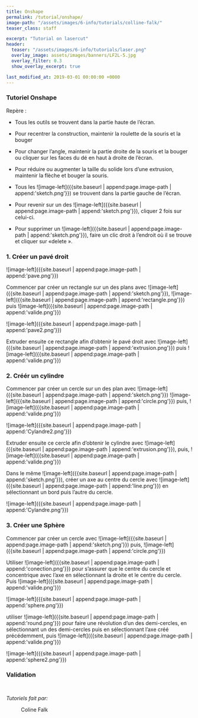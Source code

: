 ```yaml
---
title: Onshape
permalink: /tutorial/onshape/
image-path: "/assets/images/6-info/tutorials/colline-falk/"
teaser_class: staff

excerpt: "Tutorial on lasercut"
header:
  teaser: "/assets/images/6-info/tutorials/laser.png"
  overlay_image: assets/images/banners/LF2L-5.jpg
  overlay_filter: 0.3
  show_overlay_excerpt: true

last_modified_at: 2019-03-01 00:00:00 +0000
---
```



###  Tutoriel Onshape

Repère :
- Tous les outils se trouvent dans la partie haute de l’écran.
- Pour recentrer la construction, maintenir la roulette de la souris et la bouger
- Pour changer l’angle, maintenir la partie droite de la souris et la bouger ou cliquer sur les faces du dé en haut à droite de l’écran.
- Pour réduire ou augmenter la taille du solide lors d’une extrusion, maintenir la flèche et bouger la souris.
- Tous les ![image-left]({{site.baseurl | append:page.image-path | append:'sketch.png'}}) se trouvent dans la partie gauche de l’écran.

- Pour revenir sur un des ![image-left]({{site.baseurl | append:page.image-path | append:'sketch.png'}}), cliquer 2 fois sur celui-ci.
- Pour supprimer un ![image-left]({{site.baseurl | append:page.image-path | append:'sketch.png'}}), faire un clic droit à l’endroit où il se trouve et cliquer sur «delete ».



### 1. Créer un pavé droit

![image-left]({{site.baseurl | append:page.image-path | append:'pave.png'}})

Commencer par créer un rectangle sur un des plans avec ![image-left]({{site.baseurl | append:page.image-path | append:'sketch.png'}}),
![image-left]({{site.baseurl | append:page.image-path | append:'rectangle.png'}})
puis
![image-left]({{site.baseurl | append:page.image-path | append:'valide.png'}})





![image-left]({{site.baseurl | append:page.image-path | append:'pave2.png'}})

Extruder ensuite ce rectangle afin d’obtenir le pavé droit avec ![image-left]({{site.baseurl | append:page.image-path | append:'extrusion.png'}})
puis
![image-left]({{site.baseurl | append:page.image-path | append:'valide.png'}})



### 2. Créér un cylindre
Commencer par créer un cercle sur un des plan avec 
![image-left]({{site.baseurl | append:page.image-path | append:'sketch.png'}})
![image-left]({{site.baseurl | append:page.image-path | append:'circle.png'}})
puis,
![image-left]({{site.baseurl | append:page.image-path | append:'valide.png'}})



![image-left]({{site.baseurl | append:page.image-path | append:'Cylandre2.png'}})

Extruder ensuite ce cercle afin d’obtenir le cylindre avec ![image-left]({{site.baseurl | append:page.image-path | append:'extrusion.png'}}),
puis,
![image-left]({{site.baseurl | append:page.image-path | append:'valide.png'}})




Dans le même
![image-left]({{site.baseurl | append:page.image-path | append:'sketch.png'}}),
créer un axe au centre du cercle avec
![image-left]({{site.baseurl | append:page.image-path | append:'line.png'}})
en sélectionnant un bord puis l’autre du cercle.



![image-left]({{site.baseurl | append:page.image-path | append:'Cylandre.png'}})




### 3. Créer une Sphère

Commencer par créer un cercle avec 
![image-left]({{site.baseurl | append:page.image-path | append:'sketch.png'}})
puis,
![image-left]({{site.baseurl | append:page.image-path | append:'circle.png'}})


Utiliser 
![image-left]({{site.baseurl | append:page.image-path | append:'conection.png'}})
pour s’assurer que le centre du cercle et concentrique avec l’axe en sélectionnant la droite et le centre du cercle. 
Puis
![image-left]({{site.baseurl | append:page.image-path | append:'valide.png'}})


![image-left]({{site.baseurl | append:page.image-path | append:'sphere.png'}})

utiliser ![image-left]({{site.baseurl | append:page.image-path | append:'round.png'}})
pour faire une révolution d’un des demi-cercles, en sélectionnant un des demi-cercles puis en sélectionnant l’axe créé précédemment, puis
![image-left]({{site.baseurl | append:page.image-path | append:'valide.png'}})

![image-left]({{site.baseurl | append:page.image-path | append:'sphere2.png'}})




### Validation


<figure style="width: 45%" class="align-left"> 
    <img src="{{ site.baseurl | append:page.image-path | append:'fig-0002.jpg'}}" alt="">   
</figure>
<figure style="width: 45%" class="align-right"> 
    <img src="{{ site.baseurl | append:page.image-path | append:'fig-0004.jpg'}}" alt="">
</figure>


*Tutoriels fait par:*


<figure style="width: 150px;" class="align-center" > 
    <img src="{{ site.baseurl | append:page.image-path | append:'Coline.jpg'}}" alt="" style=" border-radius: 50%;"><figcaption> Coline Falk</figcaption> 
</figure>

